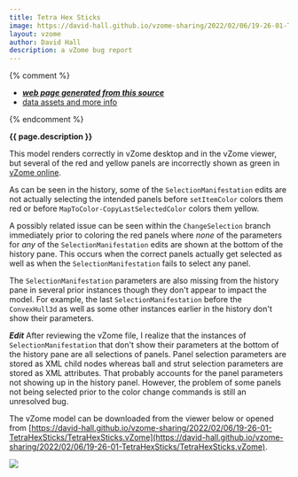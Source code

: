 ```yaml
---
title: Tetra Hex Sticks
image: https://david-hall.github.io/vzome-sharing/2022/02/06/19-26-01-TetraHexSticks/TetraHexSticks.png
layout: vzome
author: David Hall
description: a vZome bug report
---
```


{% comment %}
 - [***web page generated from this source***][post]
 - [data assets and more info][github]

[post]: <https://david-hall.github.io/vzome-sharing/2022/02/06/TetraHexSticks-19-26-01.html>
[github]: <https://github.com/david-hall/vzome-sharing/tree/main/2022/02/06/19-26-01-TetraHexSticks/>
{% endcomment %}

__{{ page.description }}__

This model renders correctly in vZome desktop and in the vZome viewer, but several of the red and yellow panels are incorrectly shown as green in [vZome online](https://www.vzome.com/app/).

As can be seen in the history, some of the `SelectionManifestation` edits are not actually selecting the intended panels before `setItemColor` colors them red or before `MapToColor-CopyLastSelectedColor` colors them yellow.

A possibly related issue can be seen within the `ChangeSelection` branch immediately prior to coloring the red panels where _none_ of the parameters for _any_ of the `SelectionManifestation` edits are shown at the bottom of the history pane. This occurs when the correct panels actually get selected as well as when the `SelectionManifestation` fails to select any panel.

The `SelectionManifestation` parameters are also missing from the history pane in several prior instances though they don't appear to impact the model. For example, the last `SelectionManifestation` before the `ConvexHull3d` as well as some other instances earlier in the history don't show their parameters.

__*Edit*__
After reviewing the vZome file, I realize that the instances of `SelectionManifestation` that don't show their parameters at the bottom of the history pane are all selections of panels. Panel selection parameters are stored as XML child nodes whereas ball and strut selection parameters are stored as XML attributes. That probably accounts for the panel parameters not showing up in the history panel. However, the problem of some panels not being selected prior to the color change commands is still an unresolved bug.

The vZome model can be downloaded from the viewer below or opened from [https://david-hall.github.io/vzome-sharing/2022/02/06/19-26-01-TetraHexSticks/TetraHexSticks.vZome](https://david-hall.github.io/vzome-sharing/2022/02/06/19-26-01-TetraHexSticks/TetraHexSticks.vZome).

<vzome-viewer style="width: 100%; height: 65vh;"
       src="https://david-hall.github.io/vzome-sharing/2022/02/06/19-26-01-TetraHexSticks/TetraHexSticks.vZome" >
  <img src="https://david-hall.github.io/vzome-sharing/2022/02/06/19-26-01-TetraHexSticks/TetraHexSticks.png" />
</vzome-viewer>
